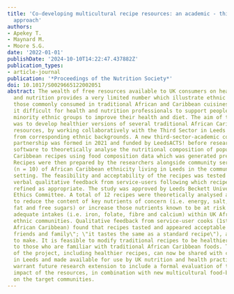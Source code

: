 ```yaml
---
title: 'Co-developing multicultural recipe resources: an academic - third sector partnership
  approach'
authors:
- Apekey T.
- Maynard M.
- Moore S.G.
date: '2022-01-01'
publishDate: '2024-10-10T14:22:47.437882Z'
publication_types:
- article-journal
publication: '*Proceedings of the Nutrition Society*'
doi: 10.1017/S0029665122002051
abstract: The wealth of free resources available to UK consumers on healthy eating
  and nutrition provides a very limited number which illustrate ethnic foods, including
  those commonly consumed in traditional African and Caribbean cuisines. This makes
  it difficult for health and nutrition professionals to support people from these
  minority ethnic groups to improve their health and diet. The aim of this project
  was to develop healthier versions of several traditional African Caribbean recipe
  resources, by working collaboratively with the Third Sector in Leeds and service-users
  from corresponding ethnic backgrounds. A new third-sector-academic collaborative
  partnership was formed in 2021 and funded by LeedsACTS! before researchers used
  software to theoretically analyse the nutritional composition of popular African
  Caribbean recipes using food composition data which was generated previously(1).
  Recipes were then prepared by the researchers alongside community service users
  (n = 10) of African Caribbean ethnicity living in Leeds in the community service
  setting. The feasibility and acceptability of the recipes was tested by obtaining
  verbal qualitative feedback from service-users following which recipes were further
  refined as appropriate. The study was approved by Leeds Beckett University Research
  Ethics Committee. A total of 12 recipes were theoretically analysed and modified
  to reduce the content of key nutrients of concern (i.e. energy, salt, saturated
  fat and free sugars) or increase those nutrients known to be at risk of lower than
  adequate intakes (i.e. iron, folate, fibre and calcium) within UK African Caribbean
  ethnic communities. Qualitative feedback from service-user cooks (1st and 2nd generation
  African Caribbean) found that recipes tasted and appeared acceptable (e.g. \"for
  friends and family\"; \"it tastes the same as a standard recipe\"), and were feasible
  to make. It is feasible to modify traditional recipes to be healthier and acceptable
  to those who are familiar with traditional African Caribbean foods. The outputs
  of the project, including healthier recipes, can now be shared with communities
  in Leeds and made available for use by UK nutrition and health practitioners. Findings
  warrant future research extension to include a formal evaluation of the health-related
  impact of the resources, in combination with new multicultural food-based guidance,
  on the target communities.
---
```

